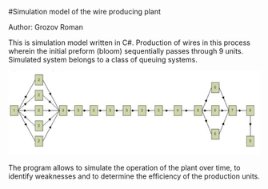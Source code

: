 #Simulation model of the wire producing plant

Author: Grozov Roman

This is simulation model written in C#. Production of wires in this process wherein the initial preform (bloom) sequentially passes through 9 units. Simulated system belongs to a class of queuing systems.

<img width="856" src="src/processing.png">

The program allows to simulate the operation of the plant over time, to identify weaknesses and to determine the efficiency of the production units.
